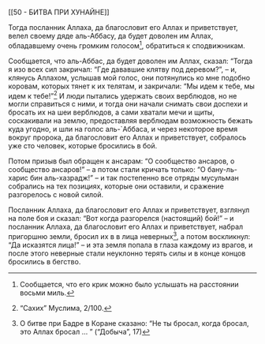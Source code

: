 [[50 - БИТВА ПРИ ХУНАЙНЕ]]

Тогда посланник Аллаха, да благословит его Аллах и приветствует, велел своему дяде аль-Аббасу, да будет доволен им Аллах, обладавшему очень громким голосом[^1], обратиться к сподвижникам.

Сообщается, что аль-Аббас, да будет доволен им Аллах, сказал: “Тогда я изо всех сил закричал: “Где дававшие клятву под деревом?”, – и, клянусь Аллахом, услышав мой голос, они потянулись ко мне подобно коровам, которых тянет к их телятам, и закричали: “Мы идем к тебе, мы идем к тебе!”[^2] И люди пытались удержать своих верблюдов, но не могли справиться с ними, и тогда они начали снимать свои доспехи и бросать их на шеи верблюдов, а сами хватали мечи и щиты, соскакивали на землю, предоставляя верблюдам возможность бежать куда угодно, и шли на голос аль-`Аббаса, и через некоторое время вокруг пророка, да благословит его Аллах и приветствует, собралось уже сто человек, которые бросились в бой.

Потом призыв был обращен к ансарам: “О сообщество ансаров, о сообщество ансаров!” – а потом стали кричать только: “О бану-ль-харис бин аль-хазрадж!” – и так постепенно все отряды мусульман собрались на тех позициях, которые они оставили, и сражение разгорелось с новой силой.

Посланник Аллаха, да благословит его Аллах и приветствует, взглянул на поле боя и сказал: “Вот когда разгорелся (настоящий) бой!” – и посланник Аллаха, да благословит его Аллах и приветствует, набрал пригоршню земли, бросил их в в лица неверных[^3], а потом воскликнул: “Да исказятся лица!” – и эта земля попала в глаза каждому из врагов, и после этого неверные стали неуклонно терять силы и в конце концов бросились в бегство.

[^1]: Сообщается, что его крик можно было услышать на расстоянии восьми миль.

[^2]: “Сахих” Муслима, 2/100.

[^3]: О битве при Бадре в Коране сказано: “Не ты бросал, когда бросал, это Аллах бросал … ” (“Добыча”, 17)

